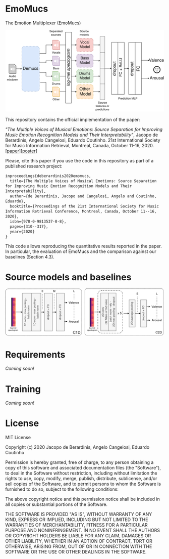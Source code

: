 # EmoMucs
The Emotion Multiplexer (EmoMucs)

<p align="center">
<img src="etc/img/emomucs_arch.png" width="800">
</p>

This repository contains the official implementation of the paper:

*"The Multiple Voices of Musical Emotions: Source Separation for Improving Music Emotion Recognition Models and Their Interpretability"*, Jacopo de Berardinis, Angelo Cangelosi, Eduardo Coutinho. 21st International Society for Music Information Retrieval, Montreal, Canada, October 11-16, 2020. [[paper]](https://program.ismir2020.net/static/final_papers/308.pdf)[[poster]](https://program.ismir2020.net/static/posters/308.pdf)

Please, cite this paper if you use the code in this repository as part of a published research project:

```
inproceedings{deberardinis2020emomucs,
  title={The Multiple Voices of Musical Emotions: Source Separation for Improving Music Emotion Recognition Models and Their Interpretability},
  author={de Berardinis, Jacopo and Cangelosi, Angelo and Coutinho, Eduardo},
  booktitle={Proceedings of the 21st International Society for Music Information Retrieval Conference, Montreal, Canada, October 11--16, 2020},
  isbn={978-0-9813537-0-8},
  pages={310--317},
  year={2020}
}
```

This code allows reproducing the quantitative results reported in the paper. In particular, the evaluation of EmoMucs and the comparison against our baselines (Section 4.3).

Source models and baselines
===========================

<p align="center">
<img src="etc/img/emomucs_baselines.png" width="800">
</p>

Requirements
============

*Coming soon!*

Training
========

*Coming soon!*


License
=======

MIT License

Copyright (c) 2020 Jacopo de Berardinis, Angelo Cangelosi, Eduardo Coutinho

Permission is hereby granted, free of charge, to any person obtaining a copy of this software and associated documentation files (the "Software"), to deal in the Software without restriction, including without limitation the rights to use, copy, modify, merge, publish, distribute, sublicense, and/or sell copies of the Software, and to permit persons to whom the Software is furnished to do so, subject to the following conditions:

The above copyright notice and this permission notice shall be included in all copies or substantial portions of the Software.

THE SOFTWARE IS PROVIDED "AS IS", WITHOUT WARRANTY OF ANY KIND, EXPRESS OR
IMPLIED, INCLUDING BUT NOT LIMITED TO THE WARRANTIES OF MERCHANTABILITY,
FITNESS FOR A PARTICULAR PURPOSE AND NONINFRINGEMENT. IN NO EVENT SHALL THE AUTHORS OR COPYRIGHT HOLDERS BE LIABLE FOR ANY CLAIM, DAMAGES OR OTHER
LIABILITY, WHETHER IN AN ACTION OF CONTRACT, TORT OR OTHERWISE, ARISING FROM, OUT OF OR IN CONNECTION WITH THE SOFTWARE OR THE USE OR OTHER DEALINGS IN THE SOFTWARE.
